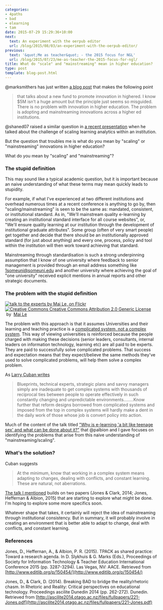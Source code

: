```yaml
---
categories:
- 4paths
- bad
- elearning
- tam
date: 2015-07-29 15:29:36+10:00
next:
  text: An experiment with the oerpub editor
  url: /blog/2015/08/03/an-experiment-with-the-oerpub-editor/
previous:
  text: '&quot;Me as teacher&quot; - the 2015 focus for NGL'
  url: /blog/2015/07/23/me-as-teacher-the-2015-focus-for-ngl/
title: What do "scale" and "mainstreaming" mean in higher education?
type: post
template: blog-post.html
---
```

@marksmithers has just written [a blog post](http://www.masmithers.com/2015/07/29/we-need-more-investment-in-mainstreaming-innovations-not-generating-new-ones/) that makes the following point

> that talks about a new fund to promote innovation in highered. I know $5M isn’t a huge amount but the principle just seems so misguided. There is no problem with innovation in higher education. The problem is adopting and mainstreaming innovations across a higher ed institutions.

@shaned07 raised a similar question in [a recent presentation](http://www.usq.edu.au/learning-teaching/USQSalon/Dawson) when he talked about the challenge of scaling learning analytics within an institution.

But the question that troubles me is what do you mean by "scaling" or "mainstreaming" innovations in higher education?

What do you mean by "scaling" and "mainstreaming"?

### The stupid definition

This may sound like a typical academic question, but it is important because an naive understanding of what these terms may mean quickly leads to stupidity.

For example, if what I've experienced at two different institutions and overhead numerous times at a recent conference is anything to go by, then "scaling/mainstreaming" is seen to be the same as: mandated, consistent, or institutional standard. As in, "We'll mainstream quality e-learning by creating an institutional standard interface for all course websites", or, "We'll ensure quality learning at our institution through the development of institutional graduate attributes". Some group (often of very smart people) get together and decide that there should be an institutionally approved standard (for just about anything) and every one, process, policy and tool within the institution will then work toward achieving that standard.

Mainstreaming through standardisation is such a strong underpinning assumption that I know of one university where feedback to senior management is provided through an email address something like 1someuni@someuni.edu and another university where achieving the goal of "one university" received explicit mentions in annual reports and other strategic documents.

### The problem with the stupid definition

[![talk to the experts by Mai Le, on Flickr](https://farm1.static.flickr.com/2/1745480_4a48b54c24_m.jpg "talk to the experts by Mai Le, on Flickr")](https://www.flickr.com/photos/maile/1745480/)  
[![Creative Commons Creative Commons Attribution 2.0 Generic License](http://i.creativecommons.org/l/by/2.0/80x15.png "Creative Commons Creative Commons Attribution 2.0 Generic License")](http://creativecommons.org/licenses/by/2.0/)   by  [](https://www.flickr.com/people/maile/)[Mai Le](https://www.flickr.com/people/maile/) [](http://www.imagecodr.org/)

The problem with this approach is that it assumes Universities and their learning and teaching practice is a [complicated system, not a complex system](https://larrycuban.wordpress.com/2010/06/08/the-difference-between-complicated-and-complex-matters/). This way of viewing universities is reinforced because the people charged with making these decisions (senior leaders, consultants, internal leaders on information technology, learning etc) are all paid to be experts. They are paid to successfully solve complicated problems. That success and expectation means that they expect/believe the same methods they've used to solve complicated problems, will help them solve a complex problem.

As [Larry Cuban writes](https://larrycuban.wordpress.com/2010/06/08/the-difference-between-complicated-and-complex-matters/)

> Blueprints, technical experts, strategic plans and savvy managers simply are inadequate to get complex systems with thousands of reciprocal ties between people to operate effectively in such constantly changing and unpredictable environments........Know further that reform designs borrowed from complicated systems and imposed from the top in complex systems will hardly make a dent in the daily work of those whose job is convert policy into action.

Much of the content of the talk titled ["Why is e-learning 'a bit like teenage sex' and what can be done about it?"](http://www.usq.edu.au/learning-teaching/USQSalon/JonesAlbion) that @palbion and I gave focuses on identifying the problems that arise from this naive understanding of "mainstreaming/scaling".

### What's the solution?

Cuban suggests

> At the minimum, know that working in a complex system means adapting to changes, dealing with conflicts, and constant learning. These are natural, not aberrations.

[The talk I mentioned](http://www.usq.edu.au/learning-teaching/USQSalon/JonesAlbion) builds on two papers (Jones & Clark, 2014; Jones, Heffernan & Albion, 2015) that are starting to explore what might be done. I'm hoping to explore some more specifics soon.

Whatever shape that takes, it certainly will reject the idea of mainstreaming through institutional consistency. But in summary, it will probably involve in creating an environment that is better able to adapt to change, deal with conflicts, and constant learning.

### References

Jones, D., Heffernan, A., & Albion, P. R. (2015). TPACK as shared practice: Toward a research agenda. In D. Slykhuis & G. Marks (Eds.), Proceedings of Society for Information Technology & Teacher Education International Conference 2015 (pp. 3287-3294). Las Vegas, NV: AACE. Retrieved from [http://www.editlib.org/p/150454/](http://www.editlib.org/p/150454/)

Jones, D., & Clark, D. (2014). Breaking BAD to bridge the reality/rhetoric chasm. In Rhetoric and Reality: Critical perspectives on educational technology. Proceedings ascilite Dunedin 2014 (pp. 262-272). Dunedin. Retrieved from [http://ascilite2014.otago.ac.nz/files/fullpapers/221-Jones.pdf](http://ascilite2014.otago.ac.nz/files/fullpapers/221-Jones.pdf)